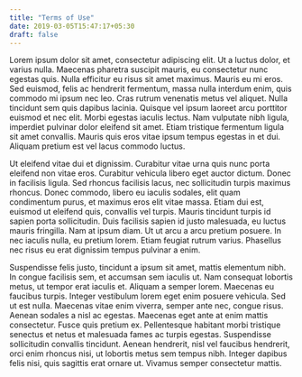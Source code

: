 ```yaml
---
title: "Terms of Use"
date: 2019-03-05T15:47:17+05:30
draft: false
---
```


Lorem ipsum dolor sit amet, consectetur adipiscing elit. Ut a luctus dolor, et varius nulla. Maecenas pharetra suscipit mauris, eu consectetur nunc egestas quis. Nulla efficitur eu risus sit amet maximus. Mauris eu mi eros. Sed euismod, felis ac hendrerit fermentum, massa nulla interdum enim, quis commodo mi ipsum nec leo. Cras rutrum venenatis metus vel aliquet. Nulla tincidunt sem quis dapibus lacinia. Quisque vel ipsum laoreet arcu porttitor euismod et nec elit. Morbi egestas iaculis lectus. Nam vulputate nibh ligula, imperdiet pulvinar dolor eleifend sit amet. Etiam tristique fermentum ligula sit amet convallis. Mauris quis eros vitae ipsum tempus egestas in et dui. Aliquam pretium est vel lacus commodo luctus.

Ut eleifend vitae dui et dignissim. Curabitur vitae urna quis nunc porta eleifend non vitae eros. Curabitur vehicula libero eget auctor dictum. Donec in facilisis ligula. Sed rhoncus facilisis lacus, nec sollicitudin turpis maximus rhoncus. Donec commodo, libero eu iaculis sodales, elit quam condimentum purus, et maximus eros elit vitae massa. Etiam dui est, euismod ut eleifend quis, convallis vel turpis. Mauris tincidunt turpis id sapien porta sollicitudin. Duis facilisis sapien id justo malesuada, eu luctus mauris fringilla. Nam at ipsum diam. Ut ut arcu a arcu pretium posuere. In nec iaculis nulla, eu pretium lorem. Etiam feugiat rutrum varius. Phasellus nec risus eu erat dignissim tempus pulvinar a enim.

Suspendisse felis justo, tincidunt a ipsum sit amet, mattis elementum nibh. In congue facilisis sem, et accumsan sem iaculis ut. Nam consequat lobortis metus, ut tempor erat iaculis et. Aliquam a semper lorem. Maecenas eu faucibus turpis. Integer vestibulum lorem eget enim posuere vehicula. Sed ut est nulla. Maecenas vitae enim viverra, semper ante nec, congue risus. Aenean sodales a nisl ac egestas. Maecenas eget ante at enim mattis consectetur. Fusce quis pretium ex. Pellentesque habitant morbi tristique senectus et netus et malesuada fames ac turpis egestas. Suspendisse sollicitudin convallis tincidunt. Aenean hendrerit, nisl vel faucibus hendrerit, orci enim rhoncus nisi, ut lobortis metus sem tempus nibh. Integer dapibus felis nisi, quis sagittis erat ornare ut. Vivamus semper consectetur mattis.